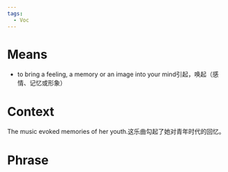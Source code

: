 ```yaml
---
tags:
  - Voc
---
```

# Means
-  to bring a feeling, a memory or an image into your mind引起，唤起（感情、记忆或形象）
# Context
The music evoked memories of her youth.这乐曲勾起了她对青年时代的回忆。
# Phrase
